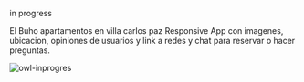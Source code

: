 in progress

El Buho apartamentos en villa carlos paz
Responsive App con imagenes, ubicacion, opiniones de usuarios y link a redes y chat para reservar o hacer preguntas.


![owl-inprogres](https://user-images.githubusercontent.com/96702771/221989204-6c4e621b-eecc-439e-9821-55be7e909788.png)
